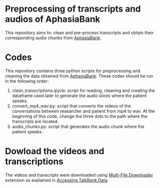# Preprocessing of transcripts and audios of AphasiaBank 

This repository aims to: clean and pre-process transcripts and obtain their corresponding audio chunks from [AphasiaBank](https://talkbank.org.html). 

# Codes

This repository contains three python scripts for preprocessing and cleaning the data obtained from [AphasiaBank](https://talkbank.org.html). These codes should be run in the following order:

1) clean_transcriptions.ipynb: script for reading, cleaning and creating the dataframe used later to generate the audio slices where the patient speaks. 
2) convert_mp4_wav.py: script that converts the videos of the conversations between researcher and patient from mp4 to wav. At the beginning of this code, change the three dots to the path where the transcripts are located.
3) audio_chunks.py: script that generates the audio chunk where the patient speaks. 

# Dowload the videos and transcriptions

The videos and transcripts were downloaded using [Multi-File Downloader](https://chrome.google.com/webstore/detail/multi-file-downloader/dpecplbkinpdbedgejddhepkgcppgchk?hl=es) extension as explained in [Accessing TalkBank Data](https://talkbank.org/share/data.html).
